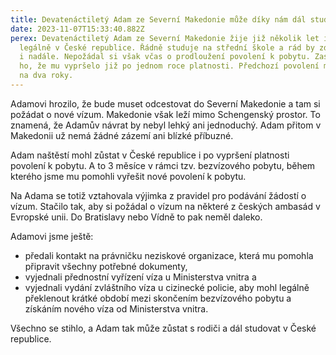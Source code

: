 ```yaml
---
title: Devatenáctiletý Adam ze Severní Makedonie může díky nám dál studovat.
date: 2023-11-07T15:33:40.882Z
perex: Devatenáctiletý Adam ze Severní Makedonie žije již několik let i s rodiči
  legálně v České republice. Řádně studuje na střední škole a rád by zde zůstal
  i nadále. Nepožádal si však včas o prodloužení povolení k pobytu. Zaskočilo
  ho, že mu vypršelo již po jednom roce platnosti. Předchozí povolení měl totiž
  na dva roky.
---
```

Adamovi hrozilo, že bude muset odcestovat do Severní Makedonie a tam si požádat o nové vízum. Makedonie však leží mimo Schengenský prostor. To znamená, že Adamův návrat by nebyl lehký ani jednoduchý. Adam přitom v Makedonii už nemá žádné zázemí ani blízké příbuzné.

Adam naštěstí mohl zůstat v České republice i po vypršení platnosti povolení k pobytu. A to 3 měsíce v rámci tzv. bezvízového pobytu, během kterého jsme mu pomohli vyřešit nové povolení k pobytu.

Na Adama se totiž vztahovala výjimka z pravidel pro podávání žádostí o vízum. Stačilo tak, aby si požádal o vízum na některé z českých ambasád v Evropské unii. Do Bratislavy nebo Vídně to pak neměl daleko. 

Adamovi jsme ještě: 

* předali kontakt na právničku neziskové organizace, která mu pomohla připravit všechny potřebné dokumenty,
* vyjednali přednostní vyřízení víza u Ministerstva vnitra a
* vyjednali vydání zvláštního víza u cizinecké policie, aby mohl legálně překlenout krátké období mezi skončením bezvízového pobytu a získáním nového víza od Ministerstva vnitra.

Všechno se stihlo, a Adam tak může zůstat s rodiči a dál studovat v České republice.